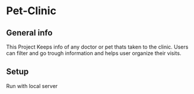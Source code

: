 # Pet-Clinic

## General info
This Project Keeps info of any doctor or pet thats taken to the clinic. Users can filter and go trough information and helps user organize their visits.

## Setup
Run with local server 
